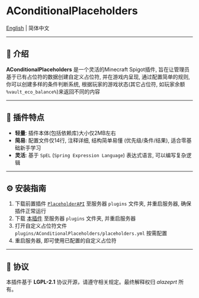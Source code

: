# AConditionalPlaceholders

[English](./README.md) | 简体中文

---

## 📝 介绍

**AConditionalPlaceholders** 是一个灵活的Minecraft Spigot插件, 旨在让管理员基于已有占位符的数据创建自定义占位符, 并在游戏内呈现, 通过配置简单的规则, 你可以创建多样的条件判断系统, 根据玩家的游戏状态(其它占位符, 如玩家余额 `%vault_eco_balance%`)来返回不同的内容

---

## 🌟 插件特点

- **轻量**: 插件本体(包括依赖库)大小仅2MB左右
- **简易**: 配置文件仅14行, 注释详细, 结构简单易懂 (优先级/条件/结果), 适合零基础新手学习
- **灵活**: 基于 `SpEL` (`Spring Expression Language`) 表达式语言, 可以编写复杂逻辑

---

## ⚙️ 安装指南

1. 下载前置插件 [`PlaceholderAPI`](https://www.spigotmc.org/resources/placeholderapi.6245/) 至服务器 `plugins` 文件夹, 并重启服务器, 确保插件正常运行
2. 下载 [本插件](https://github.com/alazeprt/AConditionalPlaceholders/releases/latest) 至服务器 `plugins` 文件夹, 并重启服务器
3. 打开自定义占位符文件 `plugins/AConditionalPlaceholders/placeholders.yml` 按需配置
4. 重启服务器, 即可使用已配置的自定义占位符

---

## 📄 协议

本插件基于 **LGPL-2.1** 协议开源，请遵守相关规定。最终解释权归 *alazeprt* 所有。

